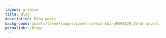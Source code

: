 ```yaml
---
layout: archive
title: Blog
description: Blog posts
background: assets/theme/images/pawel-czerwinski-pRSHSA2H_QU-unsplash.jpg
permalink: /blog/
---
```


<!-- Content here would shop up above your list of posts -->
